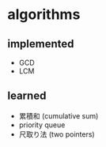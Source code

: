 algorithms
====

## implemented
- GCD
- LCM

## learned
- 累積和 (cumulative sum)
- priority queue
- 尺取り法 (two pointers)
